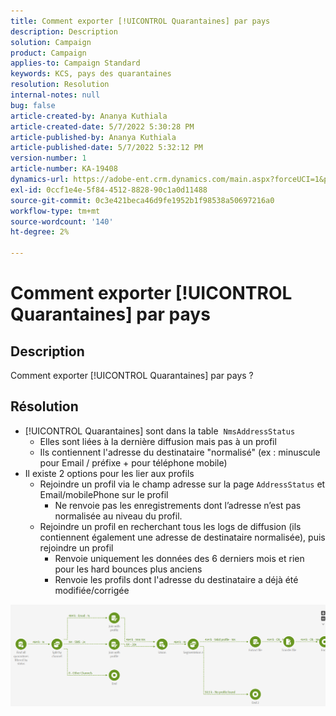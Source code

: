 ```yaml
---
title: Comment exporter [!UICONTROL Quarantaines] par pays
description: Description
solution: Campaign
product: Campaign
applies-to: Campaign Standard
keywords: KCS, pays des quarantaines
resolution: Resolution
internal-notes: null
bug: false
article-created-by: Ananya Kuthiala
article-created-date: 5/7/2022 5:30:28 PM
article-published-by: Ananya Kuthiala
article-published-date: 5/7/2022 5:32:12 PM
version-number: 1
article-number: KA-19408
dynamics-url: https://adobe-ent.crm.dynamics.com/main.aspx?forceUCI=1&pagetype=entityrecord&etn=knowledgearticle&id=72a54362-2bce-ec11-a7b5-0022480a8e40
exl-id: 0ccf1e4e-5f84-4512-8828-90c1a0d11488
source-git-commit: 0c3e421beca46d9fe1952b1f98538a50697216a0
workflow-type: tm+mt
source-wordcount: '140'
ht-degree: 2%

---
```


# Comment exporter [!UICONTROL Quarantaines] par pays

## Description

Comment exporter [!UICONTROL Quarantaines] par pays ?

## Résolution


- [!UICONTROL Quarantaines] sont dans la table  `NmsAddressStatus`
   - Elles sont liées à la dernière diffusion mais pas à un profil
   - Ils contiennent l&#39;adresse du destinataire &quot;normalisé&quot; (ex : minuscule pour Email / préfixe + pour téléphone mobile)
- Il existe 2 options pour les lier aux profils
   - Rejoindre un profil via le champ adresse sur la page `AddressStatus` et Email/mobilePhone sur le profil
      - Ne renvoie pas les enregistrements dont l’adresse n’est pas normalisée au niveau du profil.
   - Rejoindre un profil en recherchant tous les logs de diffusion (ils contiennent également une adresse de destinataire normalisée), puis rejoindre un profil
      - Renvoie uniquement les données des 6 derniers mois et rien pour les hard bounces plus anciens
      - Renvoie les profils dont l&#39;adresse du destinataire a déjà été modifiée/corrigée


![](assets/9aa27d94-2bce-ec11-a7b5-0022480a8e40.png)
